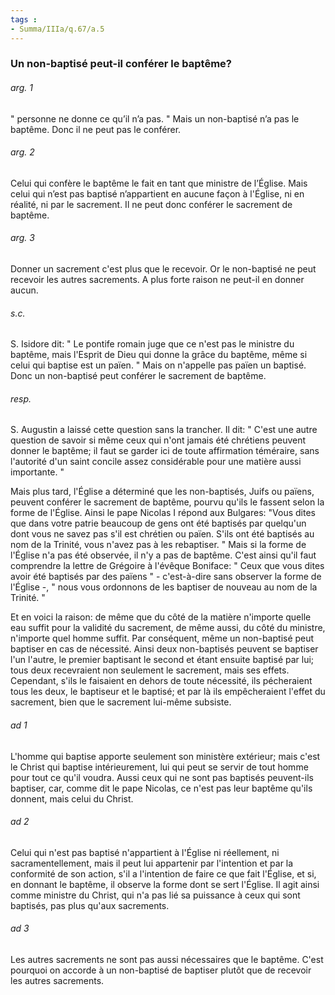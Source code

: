 ```yaml
---
tags : 
- Summa/IIIa/q.67/a.5
---
```


### Un non-baptisé peut-il conférer le baptême?

###### arg. 1
" personne ne donne ce qu’il n’a pas. " Mais un non-baptisé n’a pas le baptême. Donc il ne peut pas le conférer. 

###### arg. 2
Celui qui confère le baptême le fait en tant que ministre de l’Église. Mais celui qui n’est pas baptisé n’appartient en aucune façon à l'Église, ni en réalité, ni par le sacrement. Il ne peut donc conférer le sacrement de baptême. 

###### arg. 3
Donner un sacrement c'est plus que le recevoir. Or le non-baptisé ne peut recevoir les autres sacrements. A plus forte raison ne peut-il en donner aucun. 

###### s.c.
S. Isidore dit: " Le pontife romain juge que ce n'est pas le ministre du baptême, mais l'Esprit de Dieu qui donne la grâce du baptême, même si celui qui baptise est un païen. " Mais on n'appelle pas païen un baptisé. Donc un non-baptisé peut conférer le sacrement de baptême. 

###### resp.
S. Augustin a laissé cette question sans la trancher. Il dit: " C'est une autre question de savoir si même ceux qui n'ont jamais été chrétiens peuvent donner le baptême; il faut se garder ici de toute affirmation téméraire, sans l'autorité d'un saint concile assez considérable pour une matière aussi importante. " 

Mais plus tard, l'Église a déterminé que les non-baptisés, Juifs ou païens, peuvent conférer le sacrement de baptême, pourvu qu'ils le fassent selon la forme de l'Église. Ainsi le pape Nicolas I répond aux Bulgares: "Vous dites que dans votre patrie beaucoup de gens ont été baptisés par quelqu'un dont vous ne savez pas s'il est chrétien ou païen. S'ils ont été baptisés au nom de la Trinité, vous n'avez pas à les rebaptiser. " Mais si la forme de l'Église n'a pas été observée, il n'y a pas de baptême. C'est ainsi qu'il faut comprendre la lettre de Grégoire à l'évêque Boniface: " Ceux que vous dites avoir été baptisés par des païens " - c'est-à-dire sans observer la forme de l'Église -, " nous vous ordonnons de les baptiser de nouveau au nom de la Trinité. " 

Et en voici la raison: de même que du côté de la matière n'importe quelle eau suffit pour la validité du sacrement, de même aussi, du côté du ministre, n'importe quel homme suffit. Par conséquent, même un non-baptisé peut baptiser en cas de nécessité. Ainsi deux non-baptisés peuvent se baptiser l'un l'autre, le premier baptisant le second et étant ensuite baptisé par lui; tous deux recevraient non seulement le sacrement, mais ses effets. Cependant, s'ils le faisaient en dehors de toute nécessité, ils pécheraient tous les deux, le baptiseur et le baptisé; et par là ils empêcheraient l'effet du sacrement, bien que le sacrement lui-même subsiste. 

###### ad 1
L'homme qui baptise apporte seulement son ministère extérieur; mais c'est le Christ qui baptise intérieurement, lui qui peut se servir de tout homme pour tout ce qu'il voudra. Aussi ceux qui ne sont pas baptisés peuvent-ils baptiser, car, comme dit le pape Nicolas, ce n'est pas leur baptême qu'ils donnent, mais celui du Christ. 

###### ad 2
Celui qui n'est pas baptisé n'appartient à l'Église ni réellement, ni sacramentellement, mais il peut lui appartenir par l'intention et par la conformité de son action, s'il a l'intention de faire ce que fait l'Église, et si, en donnant le baptême, il observe la forme dont se sert l'Église. Il agit ainsi comme ministre du Christ, qui n'a pas lié sa puissance à ceux qui sont baptisés, pas plus qu'aux sacrements. 

###### ad 3
Les autres sacrements ne sont pas aussi nécessaires que le baptême. C'est pourquoi on accorde à un non-baptisé de baptiser plutôt que de recevoir les autres sacrements. 

